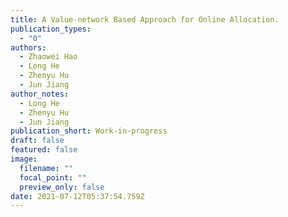 ```yaml
---
title: A Value-network Based Approach for Online Allocation.
publication_types:
  - "0"
authors:
  - Zhaowei Hao
  - Long He
  - Zhenyu Hu
  - Jun Jiang
author_notes:
  - Long He
  - Zhenyu Hu
  - Jun Jiang
publication_short: Work-in-progress
draft: false
featured: false
image:
  filename: ""
  focal_point: ""
  preview_only: false
date: 2021-07-12T05:37:54.759Z
---
```

